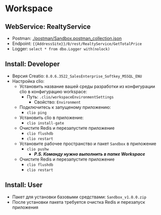 # Workspace

## WebService: RealtyService

* Postman: [./postman/Sandbox.postman_collection.json](./postman/Sandbox.postman_collection.json)
* Endpoint: `{{AddressSite}}/0/rest/RealtyService/GetTotalPrice`
* Logger: `select * from dbo.Logger with(nolock)`

## Install: Developer

* Версия Creatio: `8.0.6.3522_SalesEnterprise_Softkey_MSSQL_ENU`
* Настройка clio:
  * Установить название вашей среды разработки из конфигурации clio в конфигурацию workspace: 
    * Путь: `.clio/workspaceEnvironmentSettings`
      * Свойство: `Environment`
  * Подключитесь к запущеному приложению:
    * `clio ping`
  * Установить clio в приложение:
    * `clio install-gate`
  * Очистите Redis и перезапустите приложение
    * `clio flushdb`
    * `clio restart`
  * Установите рабочее пространство и пакет `Sandbox` в приложение
    * `clio pushw` 
      * ***P.S. Команду нужно выполнить в папке Workspace***
  * Очистите Redis и перезапустите приложение
    * `clio flushdb`
    * `clio restart`

## Install: User

* Пакет для установки базовыми средствами: `Sandbox_v1.0.0.zip`
* После установки пакета требуется очистка Redis и перезапуск приложения
